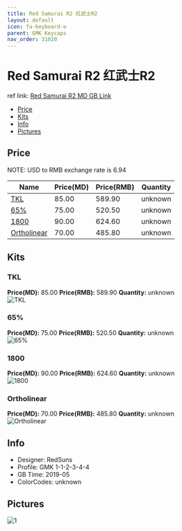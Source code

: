 ```yaml
---
title: Red Samurai R2 红武士R2
layout: default
icon: fa-keyboard-o
parent: GMK Keycaps
nav_order: 31020
---
```


# Red Samurai R2 红武士R2

ref link: [Red Samurai R2 MD GB Link](https://drop.com/buy/drop-redsuns-gmk-red-samurai-keycap-set)

* [Price](#price)
* [Kits](#kits)
* [Info](#info)
* [Pictures](#pictures)


## Price  
NOTE: USD to RMB exchange rate is 6.94

| Name          | Price(MD)    |  Price(RMB) | Quantity |
| ------------- | ------------ |  ---------- | -------- |
|[TKL](#tkl)|85.00|589.90|unknown|
|[65%](#65%)|75.00|520.50|unknown|
|[1800](#1800)|90.00|624.60|unknown|
|[Ortholinear](#ortholinear)|70.00|485.80|unknown|


## Kits
### TKL
**Price(MD):** 85.00    **Price(RMB):** 589.90    **Quantity:** unknown  
<img src="{{ 'assets/images/gmk-keycaps/redsamurair2/kits_pics/tkl.jpg' | relative_url }}" alt="TKL" class="image featured">

### 65%
**Price(MD):** 75.00    **Price(RMB):** 520.50    **Quantity:** unknown  
<img src="{{ 'assets/images/gmk-keycaps/redsamurair2/kits_pics/65%.jpg' | relative_url }}" alt="65%" class="image featured">

### 1800
**Price(MD):** 90.00    **Price(RMB):** 624.60    **Quantity:** unknown  
<img src="{{ 'assets/images/gmk-keycaps/redsamurair2/kits_pics/1800.jpg' | relative_url }}" alt="1800" class="image featured">

### Ortholinear
**Price(MD):** 70.00    **Price(RMB):** 485.80    **Quantity:** unknown  
<img src="{{ 'assets/images/gmk-keycaps/redsamurair2/kits_pics/ortholinear.jpg' | relative_url }}" alt="Ortholinear" class="image featured">


## Info
* Designer: RedSuns
* Profile: GMK 1-1-2-3-4-4
* GB Time: 2019-05
* ColorCodes: unknown 


## Pictures
<img src="{{ 'assets/images/gmk-keycaps/redsamurair2/rendering_pics/1.jpg' | relative_url }}" alt="1" class="image featured">
